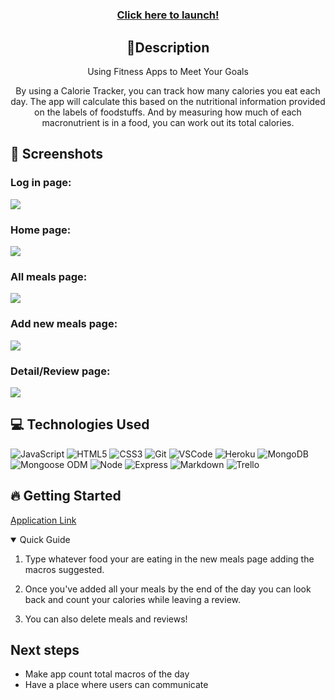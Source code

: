    <div id="description" align="center">

  # 

  ### [Click here to launch!](https://calorie-tracking123.herokuapp.com/)



  ## 📝Description 

Using Fitness Apps to Meet Your Goals

By using a Calorie Tracker, you can track how many calories you eat each day. The app will calculate this based on the nutritional information provided on the labels of foodstuffs. And by measuring how much of each macronutrient is in a food, you can work out its total calories.



  </div>

## 📸 Screenshots 
### Log in page:
<img src="https://i.imgur.com/mcqiw2P.jpg">


### Home page:
<img src="https://i.imgur.com/blHoZlK.jpg">

### All meals page:
<img src="https://i.imgur.com/3Dyh59B.jpg">

### Add new meals page:
<img src="https://i.imgur.com/cwyMfhk.jpg">

### Detail/Review page:
<img src="https://i.imgur.com/luPIPzE.jpg">

##  💻 Technologies Used 
  ![JavaScript](https://img.shields.io/badge/-JavaScript-05122A?style=flat&logo=javascript)
  ![HTML5](https://img.shields.io/badge/-HTML5-05122A?style=flat&logo=html5)
  ![CSS3](https://img.shields.io/badge/-CSS-05122A?style=flat&logo=css3)
  ![Git](https://img.shields.io/badge/-Git-05122A?style=flat&logo=git)
  ![VSCode](https://img.shields.io/badge/-VS_Code-05122A?style=flat&logo=visualstudio)
  ![Heroku](https://img.shields.io/badge/-Heroku-05122A?style=flat&logo=heroku)
  ![MongoDB](https://img.shields.io/badge/-MongoDB-05122A?style=flat&logo=mongodb)
  ![Mongoose ODM](https://img.shields.io/badge/-Mongoose_ODM-05122A?style=flat&logo=mongodb)
  ![Node](https://img.shields.io/badge/-Node.js-05122A?style=flat&logo=node.js)
  ![Express](https://img.shields.io/badge/-Express-05122A?style=flat&logo=express)
  ![Markdown](https://img.shields.io/badge/-Markdown-05122A?style=flat&logo=markdown)
  ![Trello](https://img.shields.io/badge/-Trello-05122A?style=flat&logo=trello)



## 🔥 Getting Started 

 [Application Link](https://calorie-tracking123.herokuapp.com/)

<details open>
<summary> Quick Guide </summary>

1. Type whatever food your are eating in the new meals page adding the macros suggested.

2. Once you've added all your meals by the end of the day you can look back and count your calories while leaving a review.

3. You can also delete meals and reviews!

</details>

## Next steps 
- Make app count total macros of the day
- Have a place where users can communicate


                   